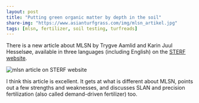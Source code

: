 ```yaml
---
layout: post
title: "Putting green organic matter by depth in the soil"
share-img: "https://www.asianturfgrass.com/img/mlsn_artikel.jpg"
tags: [mlsn, fertilizer, soil testing, turfreads]
---
```


There is a new article about MLSN by Trygve Aamlid and Karin Juul Hesselsøe, available in three languages (including English) on the [STERF website](http://www.sterf.org/sv/about-sterf/news-archive/mlsn-artikel).

![[mlsn article on STERF website](/img/mlsn_artikel.jpg)](http://www.sterf.org/sv/about-sterf/news-archive/mlsn-artikel)

I think this article is excellent. It gets at what is different about MLSN, points out a few strengths and weaknesses, and discusses SLAN and precision fertilization (also called demand-driven fertilizer) too.
